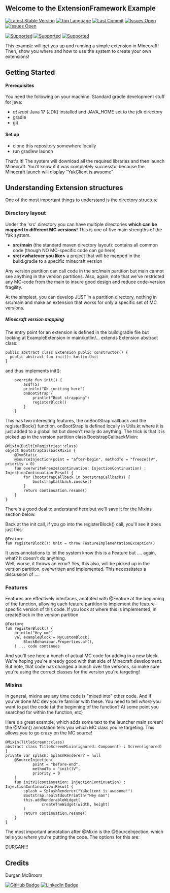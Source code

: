 ## Welcome to the ExtensionFramework Example 
[![Latest Stable Version](https://img.shields.io/github/v/release/extframework/example-extension?include_prereleases)](https://github.com/extframework/example-extension)
[![Top Language](https://img.shields.io/github/languages/top/extframework/example-extension)](https://github.com/extframework/example-extension)
[![Last Commit](https://img.shields.io/github/last-commit/extframework/example-extension)](https://github.com/extframework/example-extension)
[![Issues Open](https://img.shields.io/github/issues/extframework/example-extension)](https://github.com/extframework/example-extension)
[![Issues Open](https://img.shields.io/github/issues/extframework/example-extension)](https://github.com/extframework/example-extension)

[![Supported ](https://img.shields.io/badge/Mac-Supported-Green)](https://github.com/extframework/example-extension)
[![Supported ](https://img.shields.io/badge/Windows-BUG-ff0000)](https://github.com/extframework/example-extension)
[![Supported ](https://img.shields.io/badge/Linux-Unknown-aaaaaa)](https://github.com/extframework/example-extension)

This example will get you up and running a simple extension in Minecraft! Then, show you where and how to use the system
to create your own extensions!

## Getting Started

#### Prerequisites
You need the following on your machine.  Standard gradle development stuff for java:
- *at least* Java 17 (JDK) installed and JAVA_HOME set to the jdk directory
- gradle
- git

#### Set up
- clone this repository somewhere locally
- run gradlew launch

That's it!  The system will download all the required libraries and then launch Minecraft.  You'll know
  if it was completely successful because the Minecraft launch will display "YakClient is awsome"


## Understanding Extension structures
One of the most important things to understand is the directory structure
### Directory layout
Under the 'src' directory you can have multiple directories **which can be mapped to different MC versions!**  This is
one of five main strengths of the Yak system.
* **src/main** (the standard maven directory layout): contains all common code (though NO MC-specific code can go here)
* **src/&lt;whatever you like&gt;** a project that will be mapped in the build.gradle to a specific minecraft version

Any version partition can call code in the src/main partition but main cannot see anything in the version partitions. 
Also, again, note that we've restricted any MC-code from the main to insure good design and reduce code-version fragility.

At the simplest, you can develop JUST in a partition directory, nothing in src/main and make an extension that works for 
only a specific set of MC versions.  




##### Minecraft version mapping

The entry point for an extension is defined in the build.gradle file but looking at ExampleExtension in main/kotlin/...
extends Extension abstract class:

```
public abstract class Extension public constructor() {
  public abstract fun init(): kotlin.Unit
}
```
and thus implements init():
```
    override fun init() {
        asdf(5)
        println("Ok inniting here")
        onBootStrap {
            println("Boot strapping")
            registerBlock()
        }
    }
```
This has two interesting features, the onBootStrap callback and the registerBlock() function. onBootStrap is defined locally
in Utils.kt where it is just added to a global list but doesn't really do anything.  The trick is that it is picked up in 
the version partition class BootstrapCallbackMixin:

```
@Mixin(BuiltInRegistries::class)
object BootstrapCallbackMixin {
    @JvmStatic
    @SourceInjection(point = "after-begin", methodTo = "freeze()V", priority = 0)
    fun overwriteFreeze(continuation: InjectionContinuation) : InjectionContinuation.Result {
        for (bootstrapCallback in bootstrapCallbacks) {
            bootstrapCallback.invoke()
        }
        return continuation.resume()
    }
}
```
There's a good deal to understand here but we'll save it for the Mixins section below.

Back at the init call, if you go into the registerBlock() call, you'll see it does just this:
```
@Feature
fun registerBlock(): Unit = throw FeatureImplementationException()
```
It uses annotations to let the system know this is a Feature but .... again, what?  It doesn't do anything.  
Well, worse, it throws an error?  Yes, this also, will be picked up in the version
partition, overwritten and implemented.  This necessitates a discussion of ....

### Features
Features are effectively interfaces, anotated with @Feature at the beginning of the function, 
allowing each feature partition to implement the feature-specific version of this code.
If you look at where this is implemented, in createBlock in the version partition

```
@Feature
fun registerBlock() {
    println("Hey um")
    val exampleBlock = MyCustomBlock(
        BlockBehaviour.Properties.of(),
    ) ... code continues
```
And you'll see here a bunch of actual MC code for adding in a new block.  We're hoping you're already good with
that side of Minecraft development. But note, that code has changed a bunch over the versions, so make sure you're
using the correct classes for the version you're targeting!
 
### Mixins
In general, mixins are any time code is "mixed into" other code.  And if you've done MC dev you're familiar with these.
You need to tell *where* you want to put the code (at the beginning of the function?  At some point you searched for
within the function, etc)

Here's a great example, which adds some text to the launcher main screen!  the @Mixin(<class>) annotation tells you which
MC class you're targeting.  This allows you to go crazy on the MC source!  
```
@Mixin(TitleScreen::class)
abstract class TitleScreenMixin(ignored: Component) : Screen(ignored) {
private var splash: SplashRenderer? = null
    @SourceInjection(
            point = "before-end",
            methodTo = "init()V",
            priority = 0
    )
    fun initV1(continuation: InjectionContinuation) : InjectionContinuation.Result {
        splash = SplashRenderer("Yakclient is awesome!")
        Bootstrap.realStdoutPrintln("Hey man")
        this.addRenderableWidget(
                createTheWidget(width, height)
        )
        return continuation.resume()
    }
}
```
The most important annotation after @Mixin is the @SourceInjection, which tells you *where* you're putting the code.
The options for this are:

DURGAN!!!

<!-- tweaker --> 


<!-- CREDITS -->
<h2 id="credits"> Credits</h2>

Durgan McBroom

[![GitHub Badge](https://img.shields.io/badge/GitHub-100000?style=for-the-badge&logo=github&logoColor=white)](https://github.com/durganmcbroom)
[![LinkedIn Badge](https://img.shields.io/badge/LinkedIn-0077B5?style=for-the-badge&logo=linkedin&logoColor=white)](https://www.linkedin.com/in/durganmcbroom/)
